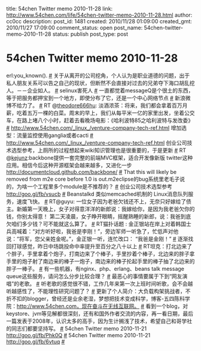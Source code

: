 title: 54chen Twitter memo 2010-11-28 
link: http://www.54chen.com/life/54chen-twitter-memo-2010-11-28.html
author: cc0cc
description: 
post_id: 1481
created: 2010/11/28 01:09:00
created_gmt: 2010/11/27 17:09:00
comment_status: open
post_name: 54chen-twitter-memo-2010-11-28
status: publish
post_type: post

# 54chen Twitter memo 2010-11-28 

erl:you_known(). [#](http://twitter.com/54chen/statuses/8371797443485697) 关于从离开的公司挖角，个人认为是职业道德的问题，出于私人朋友关系可以告之自己的现状，但断然不会直接对过去的兄弟夺下海口胡乱挖人。－－企业如人。 [#](http://twitter.com/54chen/statuses/8037698740686848) selinux害死人 [#](http://twitter.com/54chen/statuses/8000430952943616) 一直都觉着messageQ是个很土的东西，等于把服务都押宝到一个地方，即使分布了它，还是一个中心网络节点 [#](http://twitter.com/54chen/statuses/7948496539750400) 新浪微博不给力了。 [#](http://twitter.com/54chen/statuses/7769281106288640) RT @[theodore666hu](http://twitter.com/theodore666hu): 淡酒浓茶：将来，我们都会拿着百万月薪，吃着五万一棵的白菜。周末的早上，我们从每平米一亿的家里出发，坐着公交车，在路上堵八个小时，赶着去看晚场电影：《哈利波特85之哈利波特与发改委》 [#](http://twitter.com/54chen/statuses/7747551457447936) <http://www.54chen.com/_linux_/venture-company-tech-ref.html> 增加选型：流量监控使用ganglia或者cacti [#](http://twitter.com/54chen/statuses/7700018232303617) <http://www.54chen.com/_linux_/venture-company-tech-ref.html> 创业公司技术选型参考，上厕所的过程想起来wiki知识管理也是很重要的，于是更新 [#](http://twitter.com/54chen/statuses/7362833738108928) RT @[kejunz](http://twitter.com/kejunz):backbone提供一套完整的前端MVC框架，适合开发像新版 twitter这种应用。相信今后这种开源框架会越来越多，又进化一步 <http://documentcloud.github.com/backbone/> [#](http://twitter.com/54chen/statuses/7360033427820545) That this will likely be removed from m2e core before 1.0 is out.m2eclipse的bug系统里老毛子说的，为啥一个工程里多个module是不推荐的？ [#](http://twitter.com/54chen/statuses/7356438552780800) 创业公司技术选型参考 <http://goo.gl/fb/vsucb> [#](http://twitter.com/54chen/statuses/7316787825741824) Beanstalkd 类似memcached机制的 Linux消息队列服务，速度飞快。 [#](http://twitter.com/54chen/statuses/7311627586117632) RT@guyu: 一位女子因为老爸欠钱还不上，无奈只好嫁给了债主。新婚第一天晚上，女子对得意洋洋的新郎说：我嫁给你，是因为我老爸欠你的钱，你别太得意！ 第二天凌晨，女子睁开眼睛，摇醒熟睡的新郎，说：我爸到底欠咱们多少钱？可不能就这么算了。 [#](http://twitter.com/54chen/statuses/7305931230552064) RT猫扑话题 : 金正银站在岸上对着韩国士兵高喊着：“对方听好啦，我爸是李刚！”，旁边军师一听急了，忙低声对他说：“将军，您父亲姓金呢。”，金正银一听，连忙改口： “我爸是金刚！” [#](http://twitter.com/54chen/statuses/7300626052546560) 逐渐找回打球感觉，昨日中场跳投命中率提升至百分之八十以上 [#](http://twitter.com/54chen/statuses/7223309246668800) RT坦克：打北边来了个胖子，手里拿着个炮子，打南边来了个棒子，手里抄着个棒子，北边来的胖子拿手里的炮子射了南边来的棒子一炮子，南边来的棒子抡起手里的棒子抽了北边来的胖子一棒子。 [#](http://twitter.com/54chen/statuses/6976456152322048) 有一些机器，有nginx、php、erlang、beans talk message queue这些服务，请问怎么分步比较合理？ [#](http://twitter.com/54chen/statuses/6959652226994176) 最恶心的事情要属于下到“网友演唱”的老歌。 [#](http://twitter.com/54chen/statuses/6953864079085568) 听老歌的感觉很不错，工作几年来第一次上班时间听歌，会不会越听越感性了，不能理性研究问题了？ [#](http://twitter.com/54chen/statuses/6942877124923392) 更新了个人简介：大负载构架挑战者，不折不扣的blogger，曾经还是业余老湿，梦想把技术变成科学，博客-五四陈科学院：http://www.54chen.com，现在奋斗在无线互联网。 [#](http://twitter.com/54chen/statuses/6176229795303425) 看到一个blog，对keystore、jvm等见解都很深刻，还有和国外作者交流的内容，再一看日期，最后一篇发表于2008年，认识太多的高手，因为生计搁浅了技术，希望自己和哥学社的同志们都要坚持写。 [#](http://twitter.com/54chen/statuses/6169860543352832) 54chen Twitter memo 2010-11-21 <http://goo.gl/fb/Phk0Q> [#](http://twitter.com/54chen/statuses/6167157167624192) 54chen Twitter memo 2010-11-21 <http://goo.gl/fb/6vtuq> [#](http://twitter.com/54chen/statuses/6167154399383552)